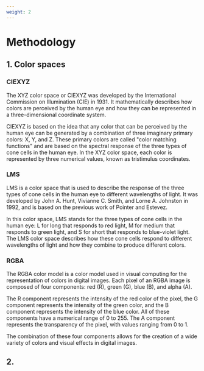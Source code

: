 ```yaml
---
weight: 2
---
```

# Methodology

## 1. Color spaces

### CIEXYZ

The XYZ color space or CIEXYZ was developed by the International Commission on Illumination (CIE) in 1931. It mathematically describes how colors are perceived by the human eye and how they can be represented in a three-dimensional coordinate system.

CIEXYZ is based on the idea that any color that can be perceived by the human eye can be generated by a combination of three imaginary primary colors: X, Y, and Z. These primary colors are called "color matching functions" and are based on the spectral response of the three types of cone cells in the human eye. In the XYZ color space, each color is represented by three numerical values, known as tristimulus coordinates.


### LMS

LMS is a color space that is used to describe the response of the three types of cone cells in the human eye to different wavelengths of light. It was developed by John A. Hunt, Vivianne C. Smith, and Lorne A. Johnston in 1992, and is based on the previous work of Pointer and Estevez.

In this color space, LMS stands for the three types of cone cells in the human eye: L for long that responds to red light, M for medium that responds to green light, and S for short that responds to blue-violet light. The LMS color space describes how these cone cells respond to different wavelengths of light and how they combine to produce different colors.

### RGBA

The RGBA color model is a color model used in visual computing for the representation of colors in digital images. Each pixel of an RGBA image is composed of four components: red (R), green (G), blue (B), and alpha (A).

The R component represents the intensity of the red color of the pixel, the G component represents the intensity of the green color, and the B component represents the intensity of the blue color. All of these components have a numerical range of 0 to 255. The A component represents the transparency of the pixel, with values ranging from 0 to 1.

The combination of these four components allows for the creation of a wide variety of colors and visual effects in digital images.

## 2. 

